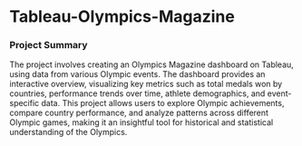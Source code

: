 # Tableau-Olympics-Magazine

### Project Summary
The project involves creating an Olympics Magazine dashboard on Tableau, using data from various Olympic events. The dashboard provides an interactive overview, visualizing key metrics such as total medals won by countries, performance trends over time, athlete demographics, and event-specific data. This project allows users to explore Olympic achievements, compare country performance, and analyze patterns across different Olympic games, making it an insightful tool for historical and statistical understanding of the Olympics.

